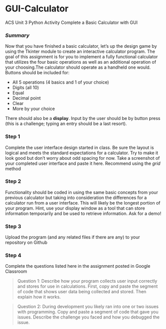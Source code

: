 # GUI-Calculator
ACS Unit 3 Python Activity
Complete a Basic Calculator with GUI

### *Summary*
Now that you have finished a basic calculator, let’s up the design game by using the Tkinter module to create an interactive calculator program. The goal of this assignment is for you to implement a fully functional calculator that utilizes the four basic operations as well as an additional operation of your choosing.The calculator should operate as a handheld one would. Buttons should be included for:
- All 5 operations (4 basics and 1 of your choice)
- Digits (all 10)
- Equal
- Decimal point
- Clear
- More by your choice

There should also be a **display**. Input by the user should be by button press (this is a challenge; typing an entry should be a last resort). 

### Step 1
Complete the user interface design started in class. Be sure the layout is logical and meets the standard expectations for a calculator. Try to make it look good but don’t worry about odd spacing for now. Take a screenshot of your completed user interface and paste it here. Recommend using the *grid* method

### Step 2
Functionality should be coded in using the same basic concepts from your previous calculator but taking into consideration the differences for a calculator run from a user interface. This will likely be the longest portion of your program. Hint, use your display window as a tool that can store information temporarily and be used to retrieve information. Ask for a demo!

### Step 3
Upload the program (and any related files if there are any) to your repository on Github

### Step 4
Complete the questions listed here in the assignment posted in Google Classroom

>Question 1: Describe how your program collects user input correctly and stores for use in calculations. First, copy and paste the segment of code that shows user data being collected and stored. Then explain how it works.

>Question 2: During development you likely ran into one or two issues with programming. Copy and paste a segment of code that gave you issues. Describe the challenge you faced and how you debugged the issue.
